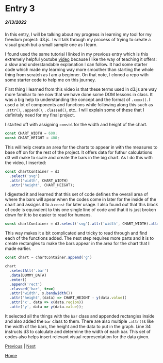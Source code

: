 # Entry 3
##### 2/13/2022

In this entry, I will be talking about my progress in learning my tool for my freedom project: d3.js. I will talk through my process of trying to create a visual graph but a small sample one as I learn.

I found used the same tutorial I linked in my previous entry which is this extremely helpful youtube [video](https://youtu.be/aHJCt2adSWA) because I like the way of teaching it offers: a slow and understandable explanation I can follow. It had some starter code which made my learning way more smoother than starting the whole thing from scratch as I am a beginner. On that note, I cloned a repo with some starter code to help me on this journey.

First thing I learned from this video is that these terms used in d3.js are way more familiar to me now that we have done some DOM lessons in class. It was a big help to understanding the concept and the format of `.xxxx()`. I used a lot of components and functions while following along this such as `.attr()`, `.append()`, `.classed()`, etc.. I will explain some of these that I definitely need for my final project.

I started off with assigning `const`s for the width and height of the chart.
```js
const CHART_WIDTH = 600;
const CHART_HEIGHT = 400;
```
This will help create an area for the charts to appear in with the measures to base off on for the rest of the project. It offers data for futhur calculations d3 will make to scale and create the bars in the big chart. As I do this with the video, I inserted:
```js
const chartContainer = d3
  .select('svg')
  .attr('width', CHART_WIDTH)
  .attr('height', CHART_HEIGHT);
```
I digested it and learned that this set of code defines the overall area of where the bars will apear when the codes come in later for the inside of the chart and assigns it to a `const` for later usage. I also found out that this block of code is equivalent to this one single line of code and that it is just broken down for it to be easier to read for humans.
```js
const chartContainer = d3.select('svg').attr('width', CHART_WIDTH).attr('height', CHART_HEIGHT);
```
This way makes it a bit complicated and tricky to read through and find each of the functions added. The next step requires more parts and it is to create rectangles to make the bars appear in the area for the chart that I made earlier.
```js
const chart = chartContainer.append('g')

chart
  .selectAll('.bar')
  .data(DUMMY_DATA)
  .enter()
  .append('rect')
  .classed('bar', true)
  .attr('width', x.bandwidth()) 
  .attr('height',(data) => CHART_HEIGHT - y(data.value))
  .attr('x', data => x(data.region))
  .attr('y', data => y(data.value));
```
It selected all the things with the `bar` class and appended rectangles inside and also added the `bar` class to them. There are also multiple `.attr()`s like the width of the bars, the height and the data to put in the graph. Line 34 instructs d3 to calculate and determine the width of each bar. This set of codes also helps insert relevant visual representation for the data given.


[Previous](entry02.md) | [Next](entry04.md)

[Home](../README.md)
